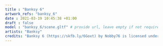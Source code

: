 ```yaml
---
title : "Banksy 6"
artwork_refs: "banksy_6"
date : 2021-03-19 10:45:38 +01:00
draft : false
model : "banksy_6/scene.gltf" # provide url, leave empty if not required
artists: "Banksy"
credits: "Banksy 6 (https://skfb.ly/6Goxt) by Nobby76 is licensed under Creative Commons Attribution (http://creativecommons.org/licenses/by/4.0/)."
---
```

